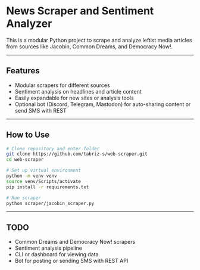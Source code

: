 # News Scraper and Sentiment Analyzer

This is a modular Python project to scrape and analyze leftist media articles from sources like Jacobin, Common Dreams, and Democracy Now!.

---

## Features
- Modular scrapers for different sources
- Sentiment analysis on headlines and article content
- Easily expandable for new sites or analysis tools
- Optional bot (Discord, Telegram, Mastodon) for auto-sharing content or send SMS with REST

---

## How to Use

```bash
# Clone repository and enter folder
git clone https://github.com/tabriz-s/web-scraper.git
cd web-scraper

# Set up virtual environment
python -m venv venv
source venv/Scripts/activate
pip install -r requirements.txt

# Run scraper
python scraper/jacobin_scraper.py
```

---

## TODO
- Common Dreams and Democracy Now! scrapers
- Sentiment analysis pipeline
- CLI or dashboard for viewing data
- Bot for posting or sending SMS with REST API